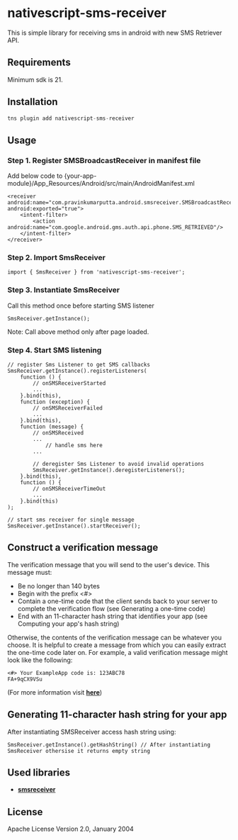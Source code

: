 # nativescript-sms-receiver

This is simple library for receiving sms in android with new SMS Retriever API.

## Requirements
Minimum sdk is 21.

## Installation

```javascript
tns plugin add nativescript-sms-receiver
```

## Usage
### Step 1. Register SMSBroadcastReceiver in manifest file

Add below code to {your-app-module}/App_Resources/Android/src/main/AndroidManifest.xml
```
<receiver android:name="com.pravinkumarputta.android.smsreceiver.SMSBroadcastReceiver" android:exported="true">
	<intent-filter>
		<action android:name="com.google.android.gms.auth.api.phone.SMS_RETRIEVED"/>
	</intent-filter>
</receiver>
```
### Step 2. Import SmsReceiver
```
import { SmsReceiver } from 'nativescript-sms-receiver';
```
### Step 3. Instantiate SmsReceiver
Call this method once before starting SMS listener
```
SmsReceiver.getInstance();
```
Note: Call above method only after page loaded.
### Step 4. Start SMS listening
```
// register Sms Listener to get SMS callbacks
SmsReceiver.getInstance().registerListeners(
    function () {
        // onSMSReceiverStarted
        ...
    }.bind(this),
    function (exception) {
        // onSMSReceiverFailed
        ...
    }.bind(this),
    function (message) {
        // onSMSReceived
        ...
            // handle sms here
        ...

        // deregister Sms Listener to avoid invalid operations
        SmsReceiver.getInstance().deregisterListeners();
    }.bind(this),
    function () {
        // onSMSReceiverTimeOut
        ...
    }.bind(this)
);

// start sms receiver for single message
SmsReceiver.getInstance().startReceiver();
```
## Construct a verification message
The verification message that you will send to the user's device. This message must:

 - Be no longer than 140 bytes
 - Begin with the prefix <#>
 - Contain a one-time code that the client sends back to your server to complete the verification flow (see Generating a one-time code)
 - End with an 11-character hash string that identifies your app (see Computing your app's hash string)

Otherwise, the contents of the verification message can be whatever you choose. It is helpful to create a message from which you can easily extract the one-time code later on. For example, a valid verification message might look like the following:
```
<#> Your ExampleApp code is: 123ABC78
FA+9qCX9VSu
```

(For more information visit [__here__](https://developers.google.com/identity/sms-retriever/verify))
## Generating 11-character hash string for your app
After instantiating SMSReceiver access hash string using:
```
SmsReceiver.getInstance().getHashString() // After instantiating SmsReceiver othersise it returns empty string
```

## Used libraries
 * [__smsreceiver__](https://github.com/pravinkumarputta/smsreceiver)
    
## License

Apache License Version 2.0, January 2004
